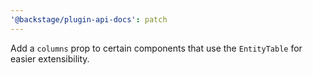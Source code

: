 ```yaml
---
'@backstage/plugin-api-docs': patch
---
```


Add a `columns` prop to certain components that use the `EntityTable` for easier extensibility.
